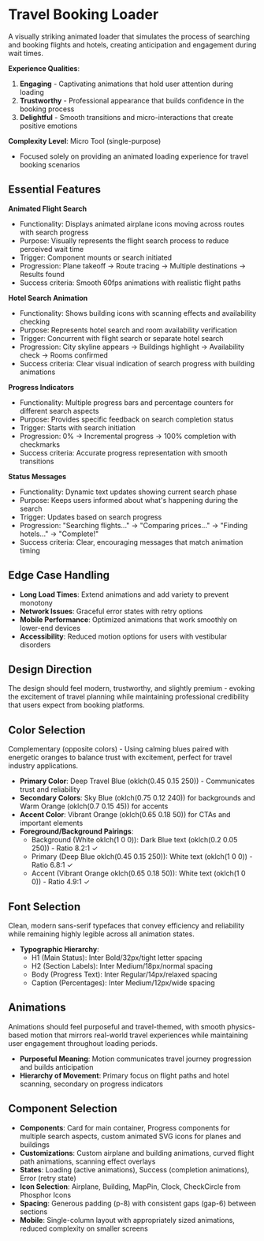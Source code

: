 # Travel Booking Loader

A visually striking animated loader that simulates the process of searching and booking flights and hotels, creating anticipation and engagement during wait times.

**Experience Qualities**: 
1. **Engaging** - Captivating animations that hold user attention during loading
2. **Trustworthy** - Professional appearance that builds confidence in the booking process
3. **Delightful** - Smooth transitions and micro-interactions that create positive emotions

**Complexity Level**: Micro Tool (single-purpose)
- Focused solely on providing an animated loading experience for travel booking scenarios

## Essential Features

**Animated Flight Search**
- Functionality: Displays animated airplane icons moving across routes with search progress
- Purpose: Visually represents the flight search process to reduce perceived wait time
- Trigger: Component mounts or search initiated
- Progression: Plane takeoff → Route tracing → Multiple destinations → Results found
- Success criteria: Smooth 60fps animations with realistic flight paths

**Hotel Search Animation**
- Functionality: Shows building icons with scanning effects and availability checking
- Purpose: Represents hotel search and room availability verification
- Trigger: Concurrent with flight search or separate hotel search
- Progression: City skyline appears → Buildings highlight → Availability check → Rooms confirmed
- Success criteria: Clear visual indication of search progress with building animations

**Progress Indicators**
- Functionality: Multiple progress bars and percentage counters for different search aspects
- Purpose: Provides specific feedback on search completion status
- Trigger: Starts with search initiation
- Progression: 0% → Incremental progress → 100% completion with checkmarks
- Success criteria: Accurate progress representation with smooth transitions

**Status Messages**
- Functionality: Dynamic text updates showing current search phase
- Purpose: Keeps users informed about what's happening during the search
- Trigger: Updates based on search progress
- Progression: "Searching flights..." → "Comparing prices..." → "Finding hotels..." → "Complete!"
- Success criteria: Clear, encouraging messages that match animation timing

## Edge Case Handling

- **Long Load Times**: Extend animations and add variety to prevent monotony
- **Network Issues**: Graceful error states with retry options
- **Mobile Performance**: Optimized animations that work smoothly on lower-end devices
- **Accessibility**: Reduced motion options for users with vestibular disorders

## Design Direction

The design should feel modern, trustworthy, and slightly premium - evoking the excitement of travel planning while maintaining professional credibility that users expect from booking platforms.

## Color Selection

Complementary (opposite colors) - Using calming blues paired with energetic oranges to balance trust with excitement, perfect for travel industry applications.

- **Primary Color**: Deep Travel Blue (oklch(0.45 0.15 250)) - Communicates trust and reliability
- **Secondary Colors**: Sky Blue (oklch(0.75 0.12 240)) for backgrounds and Warm Orange (oklch(0.7 0.15 45)) for accents
- **Accent Color**: Vibrant Orange (oklch(0.65 0.18 50)) for CTAs and important elements
- **Foreground/Background Pairings**: 
  - Background (White oklch(1 0 0)): Dark Blue text (oklch(0.2 0.05 250)) - Ratio 8.2:1 ✓
  - Primary (Deep Blue oklch(0.45 0.15 250)): White text (oklch(1 0 0)) - Ratio 6.8:1 ✓
  - Accent (Vibrant Orange oklch(0.65 0.18 50)): White text (oklch(1 0 0)) - Ratio 4.9:1 ✓

## Font Selection

Clean, modern sans-serif typefaces that convey efficiency and reliability while remaining highly legible across all animation states.

- **Typographic Hierarchy**: 
  - H1 (Main Status): Inter Bold/32px/tight letter spacing
  - H2 (Section Labels): Inter Medium/18px/normal spacing
  - Body (Progress Text): Inter Regular/14px/relaxed spacing
  - Caption (Percentages): Inter Medium/12px/wide spacing

## Animations

Animations should feel purposeful and travel-themed, with smooth physics-based motion that mirrors real-world travel experiences while maintaining user engagement throughout loading periods.

- **Purposeful Meaning**: Motion communicates travel journey progression and builds anticipation
- **Hierarchy of Movement**: Primary focus on flight paths and hotel scanning, secondary on progress indicators

## Component Selection

- **Components**: Card for main container, Progress components for multiple search aspects, custom animated SVG icons for planes and buildings
- **Customizations**: Custom airplane and building animations, curved flight path animations, scanning effect overlays
- **States**: Loading (active animations), Success (completion animations), Error (retry state)
- **Icon Selection**: Airplane, Building, MapPin, Clock, CheckCircle from Phosphor Icons
- **Spacing**: Generous padding (p-8) with consistent gaps (gap-6) between sections
- **Mobile**: Single-column layout with appropriately sized animations, reduced complexity on smaller screens